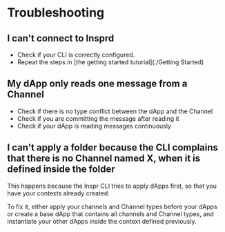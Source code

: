# Troubleshooting

## I can't connect to Insprd

- Check if your CLI is correctly configured.
- Repeat the steps in [the getting started tutorial](./Getting Started)

## My dApp only reads one message from a Channel

- Check if there is no type conflict between the dApp and the Channel
- Check if you are committing the message after reading it
- Check if your dApp is reading messages continuously

## I can't apply a folder because the CLI complains that there is no Channel named X, when it is defined inside the folder

This happens because the Inspr CLI tries to apply dApps first, so that you have your contexts already created.

To fix it, either apply your channels and Channel types before your dApps or create a base dApp that contains all channels and Channel types, and instantiate your other dApps inside the context defined previously.
